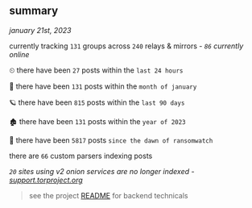 
## summary
_january 21st, 2023_

currently tracking `131` groups across `240` relays & mirrors - _`86` currently online_

⏲ there have been `27` posts within the `last 24 hours`

🦈 there have been `131` posts within the `month of january`

🪐 there have been `815` posts within the `last 90 days`

🏚 there have been `131` posts within the `year of 2023`

🦕 there have been `5817` posts `since the dawn of ransomwatch`

there are `66` custom parsers indexing posts

_`20` sites using v2 onion services are no longer indexed - [support.torproject.org](https://support.torproject.org/onionservices/v2-deprecation/)_

> see the project [README](https://github.com/joshhighet/ransomwatch#ransomwatch--) for backend technicals
